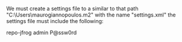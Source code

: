 We must create a settings file to a similar to that 
path "C:\Users\maurogiannopoulos\.m2" with the name "settings.xml"
the settings file must include the following:
<?xml version="1.0" encoding="UTF-8"?>
<settings xmlns="http://maven.apache.org/SETTINGS/1.0.0"
xmlns:xsi="http://www.w3.org/2001/XMLSchema-instance"
xsi:schemaLocation="http://maven.apache.org/SETTINGS/1.0.0 http://maven.apache.org/xsd/settings-1.0.0.xsd">
<servers>
<server>
<id>repo-jfrog</id>
<username>admin</username>
<password>P@ssw0rd</password>
</server>
</servers>
</settings>
